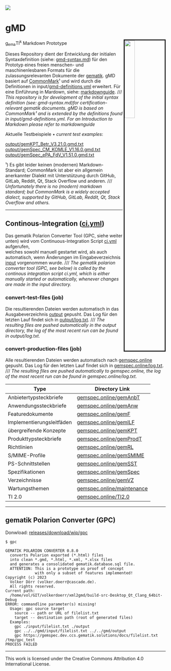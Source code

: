 [![][ci-badge]][ci.yml]

# gMD

<a href="./gmd-syntax.md"><img src="https://www.plantuml.com/plantuml/proxy?fmt=svg&cache=no&src=https://raw.githubusercontent.com/volkerdoerr/gmd/main/gmd-syntax.ebnf" align="right" width="25%" style="border: solid;"></a>

g<sub>ema</sub>TI<sup>k</sup> Markdown Prototype

Dieses Repository dient der Entwicklung der initialen Syntaxdefinition (siehe: [gmd-syntax.md](gmd-syntax.md)) für den Prototyp eines freien menschen- und 
maschinenlesbaren Formats für die zulassungsrelevanten Dokumente der [gematik]. gMD basiert auf [CommonMark]¹ und 
wird durch die Definitionen in input/[gmd-definitions.yml] erweitert. Für eine Einführung in Mardown, siehe: [markdownguide].
/// _This repository is for development of the initial syntax definition (see: gmd-syntax.md)for certification-relevant gematik documents. 
gMD is based on CommonMark¹ and is extended by the definitions found in input/gmd-definitions.yml. For an Introduction to Markdown please refer to markdownguide_

Aktuelle Testbeispiele ٭ _current test examples_:

[output/gemKPT_Betr_V3.21.0.gmd.txt]  
[output/gemSpec_CM_KOMLE_V1.16.0.gmd.txt]  
[output/gemSpec_ePA_FdV_V1.51.0.gmd.txt]

¹) Es gibt leider keinen (modernen) Markdown-Standard; CommonMark ist aber ein allgemein anerkannter Dialekt 
mit Unterstützung durch GitHub, GitLab, Reddit, Qt, Stack Overflow und anderen.
/// _Unfortunately there is no (modern) markdown standard; but CommonMark is a widely accepted dialect, supported 
by GitHub, GitLab, Reddit, Qt, Stack Overflow and others._

---

## Continous-Integration ([ci.yml])

Das gematik Polarion Converter Tool (GPC, siehe weiter unten) wird vom Continuous-Integration Script [ci.yml] aufgerufen,  
welches sowohl manuell gestartet wird, als auch automatisch, wenn Änderungen im Eingabeverzeichnis [input] vorgenommen wurde.
/// _The gematik polarion converter tool (GPC, see below) is called by the continous integration script ci.yml,
which is  either manually started or automatically, whenever changes are made in the input directory._

### convert-test-files (job)

Die resultierenden Dateien werden automatisch in das Ausgabeverzeichnis [output] gepusht. Das Log für den letzten Lauf findet sich in 
[output/log.txt].
/// _The resulting files are pushed automatically in the output directory, the log of the most recent run can be 
found in output/log.txt._

### convert-production-files (job)

Alle resultierenden Dateien werden automatisch nach [gemspec.online] gepusht. Das Log für den letzten Lauf findet sich in 
[gemspec.online/log.txt].
/// _The resulting files are pushed automatically to gemspec.online, the log of the most recent run can be 
found in gemspec.online/log.txt._

| Type                      | Directory    Link            |
|---------------------------|------------------------------|
| Anbietertypsteckbriefe    | [gemspec.online/gemAnbT]     | 
| Anwendungssteckbriefe     | [gemspec.online/gemAnw]      | 
| Featuredokumente          | [gemspec.online/gemF]        | 
| Implementierungsleitfäden | [gemspec.online/gemILF]      | 
| übergreifende Konzepte    | [gemspec.online/gemKPT]      | 
| Produkttypsteckbriefe     | [gemspec.online/gemProdT]    |  
| Richtlinien               | [gemspec.online/gemRL]       | 
| S/MIME-Profile            | [gemspec.online/gemSMIME]    | 
| PS-Schnittstellen         | [gemspec.online/gemSST]      | 
| Spezifikationen           | [gemspec.online/gemSpec]     | 
| Verzeichnisse             | [gemspec.online/gemVZ]       | 
| Wartungsthemen            | [gemspec.online/maintenance] | 
| TI 2.0                    | [gemspec.online/TI2.0]       | 

---

## gematik Polarion Converter (GPC)

Donwload: [releases/download/wip/gpc]

<!-- Das GPC Tool konvertiert die von der gematik aus Polarion heraus exportierten (*.html) Dateien in saubere *.gmd, 
*.html, *.xml, *.xlsx Dateien und eine konsolidierte Datenbank gematik.database.sql.
/// _The GPC tool converts 
the Polarion exported (*.html) files into clean *.gmd, *.html, *.xml, *.xlsx files and generates a consolidated 
gematik.database.sql file._ -->

~~~
$ gpc
~~~

~~~
GEMATIK POLARION CONVERTER 0.8.0
  converts Polarion exported (*.html) files
  into clean *.gmd, *.html, *.xml, *.xlsx files
  and generates a consolidated gematik.database.sql file.
  ATTENTION: This is a prototype as proof of concept
             with only a subset of features implemented!
Copyright (c) 2023
  Volker Dörr (volker.doerr@cascade.de).
  All rights reserved.
Current path:
  /home/vol/GIT/volkerdoerr/xml2gmd/build-src-Desktop_Qt_Clang_64bit-Debug
ERROR: commandline parameter(s) missing!
  Usage: gpc source target
    source -- path or URL of filelist.txt
    target -- destination path (root of generated files)
  Examples:
    gpc ./input/filelist.txt ./output
    gpc ../../gmd/input/filelist.txt ../../gmd/output
    gpc https://gemspec.dev.ccs.gematik.solutions/docs/filelist.txt /tmp/gpc_test
PROCESS FAILED
~~~

---

This work is licensed under the Creative Commons Attribution 4.0 International License.

<!------------------------- links ------------------------->

[input]: input
[output]: output
[gematik]: https://www.gematik.de
[commonmark]: https://commonmark.org
[markdownguide]: https://www.markdownguide.org
[gmd-definitions.yml]: input/gmd-definitions.yml
[gpc]: https://github.com/volkerdoerr/gmd/releases/tag/wip
[ci.yml]: https://github.com/volkerdoerr/gmd/actions/workflows/ci.yml
[ci-badge]: https://github.com/volkerdoerr/gmd/actions/workflows/ci.yml/badge.svg
[github-pages]: https://volkerdoerr.github.io/gmd/
[output/gemKPT_Betr_V3.21.0.gmd.txt]: output/gemKPT_Betr_V3.21.0.gmd.txt
[output/gemProdT_Kon_Highspeed_PTV_1.3.0-0_V1.0.0.gmd.txt]: output/gemProdT_Kon_Highspeed_PTV_1.3.0-0_V1.0.0.gmd.txt
[output/gemSpec_CM_KOMLE_V1.16.0.gmd.txt]: output/gemSpec_CM_KOMLE_V1.16.0.gmd.txt
[output/gemSpec_ePA_FdV_V1.51.0.gmd.txt]: output/gemSpec_ePA_FdV_V1.51.0.gmd.txt
[output/log.txt]: output/log.txt
[releases/download/wip/gpc]: https://github.com/volkerdoerr/gmd/releases/download/wip/gpc
[gemspec.online/log.txt]: https://gemspec.online/log.txt
[gemspec.online]: https://gemspec.online
[gemspec.online/log.txt]: https://gemspec.online/log.txt
[gemspec.online/TI2.0]: https://gemspec.online/TI2.0/
[gemspec.online/gemAnbT]: https://gemspec.online/gemAnbT/
[gemspec.online/gemAnw]: https://gemspec.online/gemAnw/
[gemspec.online/gemF]: https://gemspec.online/gemF/
[gemspec.online/gemILF]: https://gemspec.online/gemILF/
[gemspec.online/gemKPT]: https://gemspec.online/gemKPT/
[gemspec.online/gemProdT]: https://gemspec.online/gemProdT/
[gemspec.online/gemRL]: https://gemspec.online/gemRL/
[gemspec.online/gemSMIME]: https://gemspec.online/gemSMIME/
[gemspec.online/gemSST]: https://gemspec.online/gemSST/
[gemspec.online/gemSpec]: https://gemspec.online/gemSpec/
[gemspec.online/gemVZ]: https://gemspec.online/gemVZ/
[gemspec.online/maintenance]: https://gemspec.online/maintenance/





